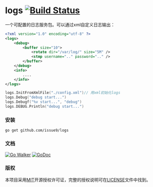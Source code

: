 logs [![Build Status](https://travis-ci.org/issue9/logs.svg?branch=master)](https://travis-ci.org/issue9/logs)
======

一个可配置的日志服务包。可以通过xml自定义日志输出：
```xml
<?xml version="1.0" encoding="utf-8" ?>
<logs>
    <debug>
        <buffer size="10">
            <rotate dir="/var/log/" size="5M" />
            <stmp username=".." password=".." />
        </buffer>
    </debug>
    <info>
        ....
    </info>
</logs>
```


```go
logs.InitFromXmlFile("./config.xml")// 用xml初始化logs
logs.Debug("debug start...")
logs.Debugf("%v start...", "debug")
logs.DEBUG.Println("debug start...")
```

### 安装

```shell
go get github.com/issue9/logs
```


### 文档

[![Go Walker](http://gowalker.org/api/v1/badge)](http://gowalker.org/github.com/issue9/logs)
[![GoDoc](https://godoc.org/github.com/issue9/logs?status.svg)](https://godoc.org/github.com/issue9/logs)


### 版权

本项目采用[MIT](http://opensource.org/licenses/MIT)开源授权许可证，完整的授权说明可在[LICENSE](LICENSE)文件中找到。
